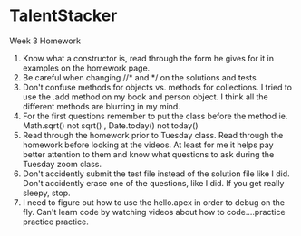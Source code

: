 # TalentStacker
Week 3 Homework
1. Know what a constructor is, read through the form he gives for it in examples on the homework page.
2. Be careful when changing //*  and */ on the solutions and tests
3. Don't confuse methods for objects vs. methods for collections.  I tried to use the .add method on my book and person object. I think all the different methods are blurring in my mind.
4. For the first questions remember to put the class before the method ie. Math.sqrt() not sqrt() ,   Date.today() not today() 
6. Read through the homework prior to Tuesday class.  Read through the homework before looking at the videos.  At least for me it helps pay better attention to them and know what questions to ask during the Tuesday zoom class.  
7. Don't accidently submit the test file instead of the solution file like I did.  Don't accidently erase one of the questions, like I did. If you get really sleepy, stop.
8. I need to figure out how to use the hello.apex in order to debug on the fly. 
Can't learn code by watching videos about how to code....practice practice practice.
